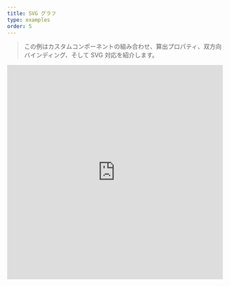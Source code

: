 ```yaml
---
title: SVG グラフ
type: examples
order: 5
---
```


> この例はカスタムコンポーネントの組み合わせ、算出プロパティ、双方向バインディング、そして SVG 対応を紹介します。

<iframe width="100%" height="500" src="https://jsfiddle.net/yyx990803/mhrckqgq/embedded/result,html,js,css" allowfullscreen="allowfullscreen" frameborder="0"></iframe>
